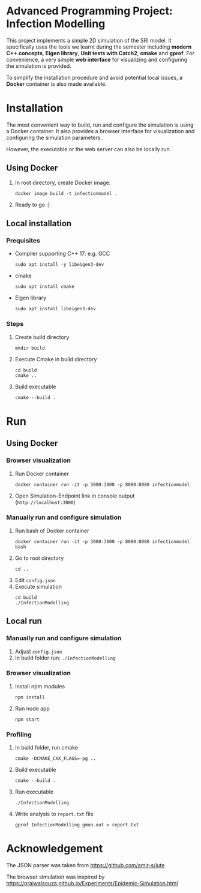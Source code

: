 # Advanced Programming Project: Infection Modelling

This project implements a simple 2D simulation of the SRI model. It specifically uses the tools we learnt during the semester including **modern C++ concepts**, **Eigen library**, **Unit tests with Catch2**, **cmake** and **gprof**.
For convenience, a very simple **web interface** for visualizing and configuring the simulation is provided.

To simplify the installation procedure and avoid potential local issues, a **Docker** container is also made available.

# Installation

The most convenient way to build, run and configure the simulation is using a Docker container. It also provides a browser interface for visualization and configuring the simulation parameters.

However, the executable or the web server can also be locally run.

## Using Docker

1. In root directory, create Docker image:

   ```
   docker image build -t infectionmodel .
   ```

2. Ready to go :)

## Local installation

### Prequisites

- Compiler supporting C++ 17: e.g. GCC
  ```
  sudo apt install -y libeigen3-dev
  ```
- cmake
  ```
  sudo apt install cmake
  ```
- Eigen library
  ```
  sudo apt install libeigen3-dev
  ```

### Steps

1. Create build directory
   ```
   mkdir build
   ```
2. Execute Cmake in build directory
   ```
   cd build
   cmake ..
   ```
3. Build executable
   ```
   cmake --build .
   ```

# Run

## Using Docker

### Browser visualization

1. Run Docker container
   ```
   docker container run -it -p 3000:3000 -p 8080:8080 infectionmodel
   ```
2. Open Simulation-Endpoint link in console output (`http://localhost:3000`)

### Manually run and configure simulation

1. Run bash of Docker container
   ```
   docker container run -it -p 3000:3000 -p 8080:8080 infectionmodel bash
   ```
2. Go to root directory
   ```
   cd ..
   ```
3. Edit `config.json`
4. Execute simulation
   ```
   cd build
   ./InfectionModelling
   ```

## Local run

### Manually run and configure simulation

1. Adjust `config.json`
2. In build folder run: `./InfectionModelling`

### Browser visualization

1. Install npm modules

   ```
   npm install
   ```

2. Run node app
   ```
   npm start
   ```

### Profiling

1. In build folder, run cmake
   ```
   cmake -DCMAKE_CXX_FLAGS=-pg ..
   ```
2. Build executable
   ```
   cmake --build .
   ```
3. Run executable
   ```
   ./InfectionModelling
   ```
4. Write analysis to `report.txt` file
   ```
   gprof InfectionModelling gmon.out > report.txt
   ```

<!-- Please be aware that with the current configuration, cmake needs to be executed after each newly added file. -->

# Acknowledgement

The JSON parser was taken from https://github.com/amir-s/jute

The browser simulation was inspired by https://prajwalsouza.github.io/Experiments/Epidemic-Simulation.html
